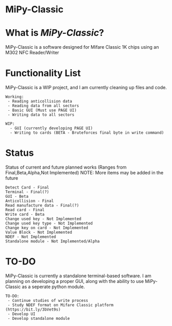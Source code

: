 # MiPy-Classic
# What is _MiPy-Classic_?
MiPy-Classic is a software designed for Mifare Classic 1K chips using an M302 NFC Reader/Writer
# Functionality List
MiPy-Classic is a WIP project, and I am currently cleaning up files and code.
```
Working:
 - Reading anticollision data
 - Reading data from all sectors
 - Basic GUI (Must use PAGE UI)
 - Writing data to all sectors
 
WIP:
  - GUI (currently developing PAGE UI)
  - Writing to cards (BETA - Bruteforces final byte in write command)
```
# Status
Status of current and future planned works (Ranges from Final,Beta,Alpha,Not Implemented)
NOTE: More items may be added in the future
```
Detect Card - Final
Terminal - Final(?)
GUI - Beta
Anticollision - Final
Read manufacture data - Final(?)
Read card - Final
Write card - Beta
Change used key - Not Implemented
Change used key type - Not Implemented
Change key on card - Not Implemented
Value Block - Not Implemented
NDEF - Not Implemented
Standalone module - Not Implemented/Alpha
```
# TO-DO
MiPy-Classic is currently a standalone terminal-based software. I am planning on developing a proper GUI, along with the ability to use MiPy-Classic as a seperate python module.
```
TO-DO:
 - Continue studies of write process
 - Study NDEF format on Mifare Classic platform (https://bit.ly/3bVet9s)
 - Develop UI
 - Develop standalone module
```
